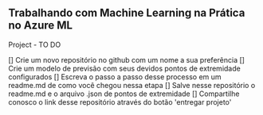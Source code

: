 ## Trabalhando com Machine Learning na Prática no Azure ML

Project - TO DO

[] Crie um novo repositório no github com um nome a sua preferência
[] Crie um modelo de previsão com seus devidos pontos de extremidade configurados
[] Escreva o passo a passo desse processo em um readme.md de como você chegou nessa etapa
[] Salve nesse repositório o readme.md e o arquivo .json de pontos de extremidade
[] Compartilhe conosco o link desse repositório através do botão 'entregar projeto'
